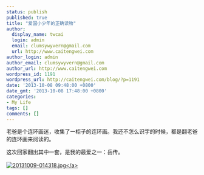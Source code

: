 ```yaml
---
status: publish
published: true
title: "爱国小少年的正确读物"
author:
  display_name: twcai
  login: admin
  email: clumsywyvern@gmail.com
  url: http://www.caitengwei.com
author_login: admin
author_email: clumsywyvern@gmail.com
author_url: http://www.caitengwei.com
wordpress_id: 1191
wordpress_url: http://caitengwei.com/blog/?p=1191
date: '2013-10-08 09:48:00 +0800'
date_gmt: '2013-10-08 17:48:00 +0800'
categories:
- My Life
tags: []
comments: []
---
```

<p>老爸是个连环画迷，收集了一柜子的连环画。我还不怎么识字的时候，都是翻老爸的连环画来阅读的。</p>
<p>这次回家翻出其中一套，是我的最爱之一：岳传。<br &#47;><br &#47;><a href="http:&#47;&#47;caitengwei.com&#47;blog&#47;wp-content&#47;uploads&#47;2013&#47;10&#47;20131009-0143181.jpg"><img src="http:&#47;&#47;caitengwei.com&#47;blog&#47;wp-content&#47;uploads&#47;2013&#47;10&#47;20131009-0143181.jpg" alt="20131009-014318.jpg" class="alignnone size-full" &#47;><&#47;a></p>
